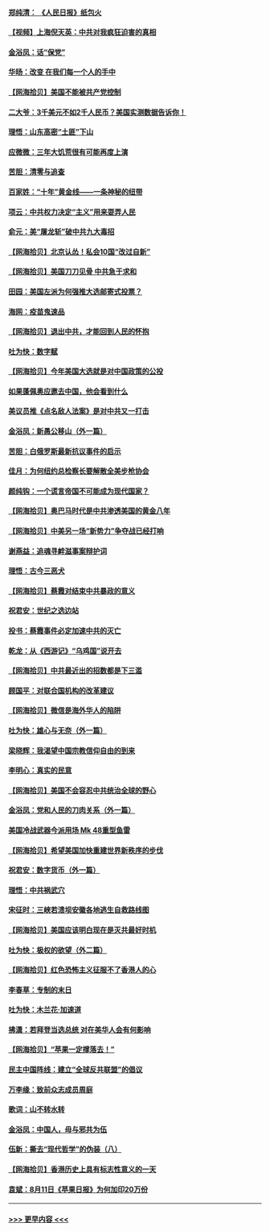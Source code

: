 #### [郑纯清： 《人民日报》纸包火](../pages/nsc993/n12362706.md?t=08280951) 
#### [【视频】上海倪天英：中共对我疯狂迫害的真相](../pages/nsc993/n12356341.md?t=08280951) 
#### [金浴凤：话“保党”](../pages/nsc993/n12361867.md?t=08280951) 
#### [华旸：改变 在我们每一个人的手中](../pages/nsc993/n12361774.md?t=08280951) 
#### [【网海拾贝】美国不能被共产党控制](../pages/nsc993/n12360271.md?t=08280951) 
#### [二大爷：3千美元不如2千人民币？美国实测数据告诉你！](../pages/nsc993/n12358563.md?t=08280951) 
#### [理悟：山东高密“土匪”下山](../pages/nsc993/n12358535.md?t=08280951) 
#### [应微微：三年大饥荒很有可能再度上演](../pages/nsc993/n12358523.md?t=08280951) 
#### [苦胆：清零与追查](../pages/nsc993/n12358501.md?t=08280951) 
#### [百家姓：“十年”黄金线——一条神秘的纽带](../pages/nsc993/n12358319.md?t=08280951) 
#### [项云：中共权力决定“主义”用来耍弄人民](../pages/nsc993/n12358172.md?t=08280951) 
#### [俞元：美“屠龙斩”破中共九大毒招](../pages/nsc993/n12357822.md?t=08280951) 
#### [【网海拾贝】北京认怂！私会10国“改过自新”](../pages/nsc993/n12357784.md?t=08280951) 
#### [【网海拾贝】美国刀刀见骨 中共急于求和](../pages/nsc993/n12355511.md?t=08280951) 
#### [田园：美国左派为何强推大选邮寄式投票？](../pages/nsc993/n12352963.md?t=08280951) 
#### [海网：疫苗鬼速品](../pages/nsc993/n12354438.md?t=08280951) 
#### [【网海拾贝】退出中共，才能回到人民的怀抱](../pages/nsc993/n12352634.md?t=08280951) 
#### [吐为快：数字赋](../pages/nsc993/n12352317.md?t=08280951) 
#### [【网海拾贝】今年美国大选就是对中国政策的公投](../pages/nsc993/n12350973.md?t=08280951) 
#### [如果蓬佩奥应邀去中国，他会看到什么](../pages/nsc993/n12350945.md?t=08280951) 
#### [美议员推《点名敌人法案》是对中共又一打击](../pages/nsc993/n12350765.md?t=08280951) 
#### [金浴凤：新愚公移山（外一篇）](../pages/nsc993/n12350253.md?t=08280951) 
#### [苦胆：白俄罗斯最新抗议事件的启示](../pages/nsc993/n12349989.md?t=08280951) 
#### [佳月：为何纽约总检察长要解散全美步枪协会](../pages/nsc993/n12349939.md?t=08280951) 
#### [颜纯钩：一个谎言帝国不可能成为现代国家？](../pages/nsc993/n12349898.md?t=08280951) 
#### [【网海拾贝】奥巴马时代是中共渗透美国的黄金八年](../pages/nsc993/n12349284.md?t=08280951) 
#### [【网海拾贝】中美另一场“新势力”争夺战已经打响](../pages/nsc993/n12346998.md?t=08280951) 
#### [谢燕益：追魂寻衅滋事案辩护词](../pages/nsc993/n12346892.md?t=08280951) 
#### [理悟：古今三恶犬](../pages/nsc993/n12345190.md?t=08280951) 
#### [【网海拾贝】蔡霞对结束中共暴政的意义](../pages/nsc993/n12344263.md?t=08280951) 
#### [祝君安：世纪之选边站](../pages/nsc993/n12342382.md?t=08280951) 
#### [投书：蔡霞事件必定加速中共的灭亡](../pages/nsc993/n12341881.md?t=08280951) 
#### [乾龙：从《西游记》“乌鸡国”说开去](../pages/nsc993/n12341690.md?t=08280951) 
#### [【网海拾贝】中共最近出的招数都是下三滥](../pages/nsc993/n12341593.md?t=08280951) 
#### [顾国平：对联合国机构的改革建议](../pages/nsc993/n12339928.md?t=08280951) 
#### [【网海拾贝】微信是海外华人的陷阱](../pages/nsc993/n12338868.md?t=08280951) 
#### [吐为快：雄心与无奈（外一篇）](../pages/nsc993/n12338132.md?t=08280951) 
#### [梁晓辉：我渴望中国宗教信仰自由的到来](../pages/nsc993/n12336657.md?t=08280951) 
#### [李明心：真实的民意](../pages/nsc993/n12336089.md?t=08280951) 
#### [【网海拾贝】美国不会容忍中共统治全球的野心](../pages/nsc993/n12336063.md?t=08280951) 
#### [金浴凤：党和人民的刀肉关系（外一篇）](../pages/nsc993/n12335834.md?t=08280951) 
#### [美国冷战武器今派用场 Mk 48重型鱼雷](../pages/nsc993/n12335354.md?t=08280951) 
#### [【网海拾贝】希望美国加快重建世界新秩序的步伐](../pages/nsc993/n12334224.md?t=08280951) 
#### [祝君安：数字货币（外一篇）](../pages/nsc993/n12334186.md?t=08280951) 
#### [理悟：中共祸武穴](../pages/nsc993/n12333962.md?t=08280951) 
#### [宋征时：三峡若溃坝安徽各地逃生自救路线图](../pages/nsc993/n12332450.md?t=08280951) 
#### [【网海拾贝】美国应该明白现在是灭共最好时机](../pages/nsc993/n12332313.md?t=08280951) 
#### [吐为快：极权的欲望（外二篇）](../pages/nsc993/n12332089.md?t=08280951) 
#### [【网海拾贝】红色恐怖主义征服不了香港人的心](../pages/nsc993/n12329296.md?t=08280951) 
#### [李春草：专制的末日](../pages/nsc993/n12329079.md?t=08280951) 
#### [吐为快：木兰花‧加速道](../pages/nsc993/n12327366.md?t=08280951) 
#### [拂潇：若拜登当选总统 对在美华人会有何影响](../pages/nsc993/n12295996.md?t=08280951) 
#### [【网海拾贝】“苹果一定撑落去！”](../pages/nsc993/n12326784.md?t=08280951) 
#### [民主中国阵线：建立“全球反共联盟”的倡议](../pages/nsc993/n12324177.md?t=08280951) 
#### [万李缘：致前众志成员周庭](../pages/nsc993/n12324635.md?t=08280951) 
#### [歌词：山不转水转](../pages/nsc993/n12324599.md?t=08280951) 
#### [金浴凤：中国人，毋与邪共为伍](../pages/nsc993/n12324257.md?t=08280951) 
#### [伍新：撕去“现代哲学”的伪装（八）](../pages/nsc993/n12324188.md?t=08280951) 
#### [【网海拾贝】香港历史上具有标志性意义的一天](../pages/nsc993/n12324021.md?t=08280951) 
#### [袁斌：8月11日《苹果日报》为何加印20万份](../pages/nsc993/n12323955.md?t=08280951) 

----
#### [ >>> 更早内容 <<< ](../indexes/nsc993-earlier.md)
